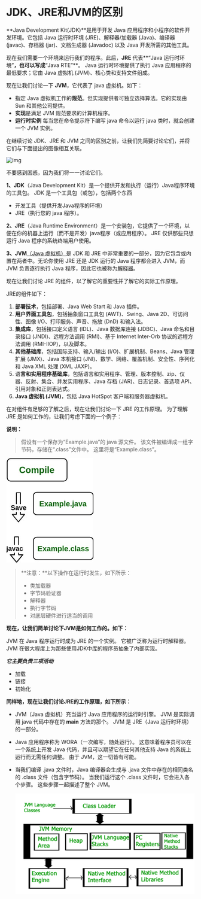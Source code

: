 # JDK、JRE和JVM的区别

**Java Development Kit(JDK)**是用于开发 Java 应用程序和小程序的软件开发环境。它包括 Java 运行时环境 (JRE)、解释器/加载器 (Java)、编译器 (javac)、存档器 (jar)、文档生成器 (Javadoc) 以及 Java 开发所需的其他工具。

现在我们需要一个环境来运行我们的程序。此后，**JRE** 代表**“Java 运行时环境”**，也可以写成**“Java RTE”**。 Java 运行时环境提供了执行 Java 应用程序的最低要求；它由 Java 虚拟机 (JVM)、核心类和支持文件组成。

现在让我们讨论一下 **JVM**，它代表了 java 虚拟机。如下：

* 指定 Java 虚拟机工作的**规范**。但实现提供者可独立选择算法。它的实现由 Sun 和其他公司提供。
* **实现**是满足 JVM 规范要求的计算机程序。
* **运行时实例** 每当您在命令提示符下编写 java 命令以运行 java 类时，就会创建一个 JVM 实例。

在继续讨论 JDK、JRE 和 JVM 之间的区别之前，让我们先简要讨论它们，并将它们与下面提出的图像相互关联。

![img](https://media.geeksforgeeks.org/wp-content/uploads/20210218150010/JDK.png)

不要感到困惑，因为我们将一一讨论它们。

**1、JDK**（Java Development Kit）是一个提供开发和执行（运行）Java程序环境的工具包。 JDK 是一个工具包（或包），包括两个东西

* 开发工具（提供开发Java程序的环境）
* JRE（执行您的 java 程序）。

**2、JRE**（Java Runtime Environment）是一个安装包，它提供了一个环境，以便在你的机器上运行（而不是开发）java程序（或应用程序）。 JRE 仅供那些只想运行 Java 程序的系统终端用户使用。

**3、JVM**[（Java 虚拟机）](https://www.geeksforgeeks.org/jvm-works-jvm-architecture/)是 JDK 和 JRE 中非常重要的一部分，因为它包含或内置在两者中。无论你使用 JRE 还是 JDK 运行的 Java 程序都会进入 JVM，而 JVM 负责逐行执行 Java 程序，因此它也被称为[解释器](https://www.geeksforgeeks.org/compiler-vs-interpreter-2/)。

现在让我们讨论 JRE 的组件，以了解它的重要性并了解它的实际工作原理。

JRE的组件如下：

1. **部署技术**，包括部署、Java Web Start 和 Java 插件。
2. **用户界面工具包**，包括抽象窗口工具包 (AWT)、Swing、Java 2D、可访问性、图像 I/O、打印服务、声音、拖放 (DnD) 和输入法。
3. **集成库**，包括接口定义语言 (IDL)、Java 数据库连接 (JDBC)、Java 命名和目录接口 (JNDI)、远程方法调用 (RMI)、基于 Internet Inter-Orb 协议的远程方法调用 (RMI-IIOP)，以及脚本。
4. **其他基础库**，包括国际支持、输入/输出 (I/O)、扩展机制、Beans、Java 管理扩展 (JMX)、Java 本机接口 (JNI)、数学、网络、覆盖机制、安全性、序列化和 Java XML 处理 (XML JAXP)。
5. 语**言和实用程序基础库**，包括语言和实用程序、管理、版本控制、zip、仪器、反射、集合、并发实用程序、Java 存档 (JAR)、日志记录、首选项 API、引用对象和正则表达式。
6. **Java 虚拟机 (JVM)**，包括 Java HotSpot 客户端和服务器虚拟机。

在对组件有足够的了解之后，现在让我们讨论一下 JRE 的工作原理。 为了理解 JRE 是如何工作的，让我们考虑下面的一个例子：

**说明：**

> 假设有一个保存为“Example.java”的 java 源文件。 该文件被编译成一组字节码，存储在“.class”文件中。 这里将是“Example.class”。

![Compile time](assets/images/JRE_JDK_JVM.jpg)

>**注意：**以下操作在运行时发生，如下所示：
>
>* 类加载器
>* 字节码验证器
>* 解释器
>  * 执行字节码
>  * 对底层硬件进行适当的调用

**现在，让我们简单讨论下JVM是如何工作的。如下：**

JVM 在 Java 程序运行时成为 JRE 的一个实例。 它被广泛称为运行时解释器。JVM 在很大程度上为那些使用JDK中库的程序员抽象了内部实现。

***它主要负责三项活动***

* 加载
* 链接
* 初始化

**同样地，现在让我们讨论JRE的工作原理，如下所示：**

* JVM（Java 虚拟机）充当运行 Java 应用程序的运行时引擎。 JVM 是实际调用 java 代码中存在的 **main** 方法的那个。 JVM 是 JRE（Java 运行时环境）的一部分。

* Java 应用程序称为 WORA（一次编写，随处运行）。 这意味着程序员可以在一个系统上开发 Java 代码，并且可以期望它在任何其他支持 Java 的系统上运行而无需任何调整。 由于 JVM，这一切皆有可能。

* 当我们编译 .java 文件时，Java 编译器会生成与 .java 文件中存在的相同类名的 .class 文件（包含字节码）。 当我们运行这个 .class 文件时，它会进入各个步骤。 这些步骤一起描述了整个 JVM。

  ![img](assets/images/jvm-3.jpg)